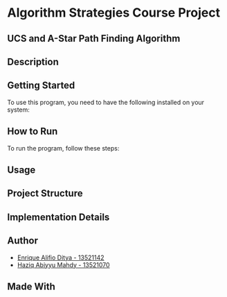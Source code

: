 # Algorithm Strategies Course Project
## UCS and A-Star Path Finding Algorithm

## Description


## Getting Started
To use this program, you need to have the following installed on your system:


## How to Run
To run the program, follow these steps:


## Usage


## Project Structure


## Implementation Details


## Author
- [Enrique Alifio Ditya - 13521142](https://github.com/AlifioDitya) 
- [Haziq Abiyyu Mahdy - 13521070](https://github.com/haziqam) 


## Made With
